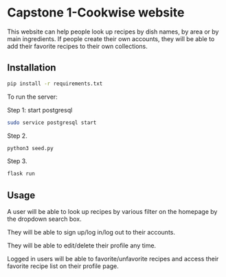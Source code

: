 # Capstone 1-Cookwise website

This website can help people look up recipes by dish names, by area or by main ingredients. If people create their own accounts, they will be able to add their favorite recipes to their own collections.


## Installation

```bash
pip install -r requirements.txt
```

To run the server:

Step 1: start postgresql 
```bash
sudo service postgresql start
```

Step 2. 
```bash
python3 seed.py
```
Step 3. 
```bash
flask run
```


## Usage

A user will be able to look up recipes by various filter on the homepage by the dropdown search box. 

They will be able to sign up/log in/log out to their accounts.

They will be able to edit/delete their profile any time.

Logged in users will be able to favorite/unfavorite recipes and access their favorite recipe list on their profile page.
